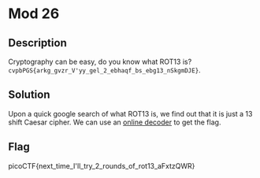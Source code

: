 # Mod 26

## Description

Cryptography can be easy, do you know what ROT13 is? `cvpbPGS{arkg_gvzr_V'yy_gel_2_ebhaqf_bs_ebg13_nSkgmDJE}`.

## Solution

Upon a quick google search of what ROT13 is, we find out that it is just a 13 shift Caesar cipher. We can use an [online decoder](https://www.dcode.fr/rot-13-cipher) to get the flag.

## Flag

picoCTF{next_time_I'll_try_2_rounds_of_rot13_aFxtzQWR}
